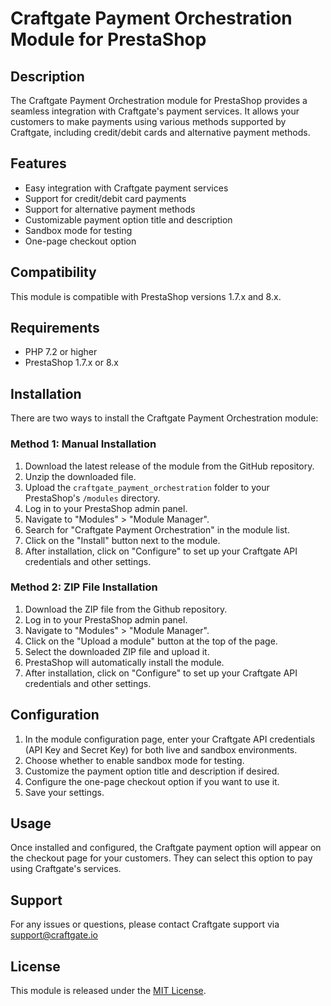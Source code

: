 # Craftgate Payment Orchestration Module for PrestaShop

## Description

The Craftgate Payment Orchestration module for PrestaShop provides a seamless integration with Craftgate's payment services. It allows your customers to make payments using various methods supported by Craftgate, including credit/debit cards and alternative payment methods.

## Features

- Easy integration with Craftgate payment services
- Support for credit/debit card payments
- Support for alternative payment methods
- Customizable payment option title and description
- Sandbox mode for testing
- One-page checkout option

## Compatibility

This module is compatible with PrestaShop versions 1.7.x and 8.x.

## Requirements

- PHP 7.2 or higher
- PrestaShop 1.7.x or 8.x

## Installation

There are two ways to install the Craftgate Payment Orchestration module:

### Method 1: Manual Installation

1. Download the latest release of the module from the GitHub repository.
2. Unzip the downloaded file.
3. Upload the `craftgate_payment_orchestration` folder to your PrestaShop's `/modules` directory.
4. Log in to your PrestaShop admin panel.
5. Navigate to "Modules" > "Module Manager".
6. Search for "Craftgate Payment Orchestration" in the module list.
7. Click on the "Install" button next to the module.
8. After installation, click on "Configure" to set up your Craftgate API credentials and other settings.

### Method 2: ZIP File Installation

1. Download the ZIP file from the Github repository.
2. Log in to your PrestaShop admin panel.
3. Navigate to "Modules" > "Module Manager".
4. Click on the "Upload a module" button at the top of the page.
5. Select the downloaded ZIP file and upload it.
6. PrestaShop will automatically install the module.
7. After installation, click on "Configure" to set up your Craftgate API credentials and other settings.

## Configuration

1. In the module configuration page, enter your Craftgate API credentials (API Key and Secret Key) for both live and sandbox environments.
2. Choose whether to enable sandbox mode for testing.
3. Customize the payment option title and description if desired.
4. Configure the one-page checkout option if you want to use it.
5. Save your settings.

## Usage

Once installed and configured, the Craftgate payment option will appear on the checkout page for your customers. They can select this option to pay using Craftgate's services.

## Support

For any issues or questions, please contact Craftgate support via support@craftgate.io

## License

This module is released under the [MIT License](LICENSE).